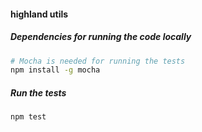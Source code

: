 #### highland utils

##### Dependencies for running the code locally
```sh
# Mocha is needed for running the tests
npm install -g mocha
```
##### Run the tests
```sh
npm test
```
